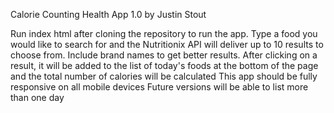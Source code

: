 Calorie Counting Health App 1.0 by Justin Stout

Run index html after cloning the repository to run the app.
Type a food you would like to search for and the Nutritionix API will deliver up to 10 results to choose from.
Include brand names to get better results.
After clicking on a result, it will be added to the list of today's foods at the bottom of the page and the total number of calories will be calculated
This app should be fully responsive on all mobile devices
Future versions will be able to list more than one day